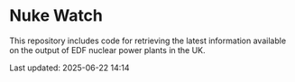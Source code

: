 # Nuke Watch

This repository includes code for retrieving the latest information available on the output of EDF nuclear power plants in the UK.

Last updated: 2025-06-22 14:14